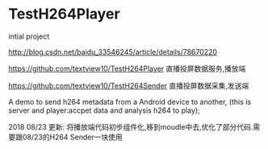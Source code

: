 # TestH264Player
intial project

http://blog.csdn.net/baidu_33546245/article/details/78670220

https://github.com/textview10/TestH264Player 	直播投屏数据服务,播放端

https://github.com/textview10/TestH264Sender 	直播投屏数据采集,发送端

A demo to send h264 metadata from a Android device to another,
(this is server and player:accpet data and analysis h264 to play);

2018 08/23 更新: 将播放端代码初步组件化,移到moudle中去,优化了部分代码.需要跟08/23的H264 Sender一块使用

